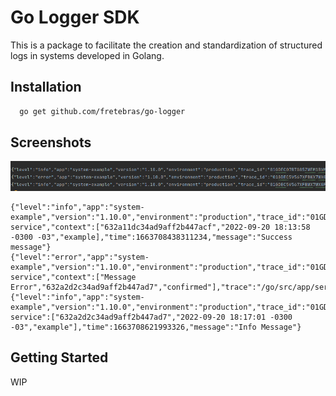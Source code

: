 # Go Logger SDK


This is a package to facilitate the creation and standardization of structured logs in systems developed in Golang.



## Installation

```bash
  go get github.com/fretebras/go-logger
```


## Screenshots
![App Screenshot](doc/output_example.png)

```text
{"level":"info","app":"system-example","version":"1.10.0","environment":"production","trace_id":"01GDEC07RTG85ZWEM1BVMBSC6J","service":"sample-service","context":["632a11dc34ad9aff2b447acf","2022-09-20 18:13:58 -0300 -03","example],"time":1663708438311234,"message":"Success message"}
{"level":"error","app":"system-example","version":"1.10.0","environment":"production","trace_id":"01GDEC5V567XFBWX7WXGFVWWKM","service":"sample-service","context":["Message Error","632a2d2c34ad9aff2b447ad7","confirmed"],"trace":"/go/src/app/services/example/service.go:130","time":1663708621993235,"message":"message_error"}
{"level":"info","app":"system-example","version":"1.10.0","environment":"production","trace_id":"01GDEC5V567XFBWX7WXGFVWWKM","service":"sample-service":["632a2d2c34ad9aff2b447ad7","2022-09-20 18:17:01 -0300 -03","example"],"time":1663708621993326,"message":"Info Message"}
```


## Getting Started

WIP